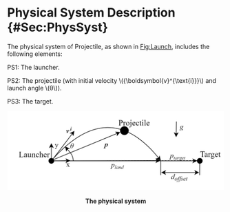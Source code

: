 # Physical System Description {#Sec:PhysSyst}

The physical system of Projectile, as shown in [Fig:Launch](./SecPhysSyst.md#Figure:Launch), includes the following elements:

PS1: The launcher.

PS2: The projectile (with initial velocity \\({\boldsymbol{v}^{\text{i}}}\\) and launch angle \\(θ\\)).

PS3: The target.


<div id="Figure:Launch"></div>

![The physical system](../../../../../datafiles/projectile/Launch.jpg)
**<p align="center">The physical system</p>**

